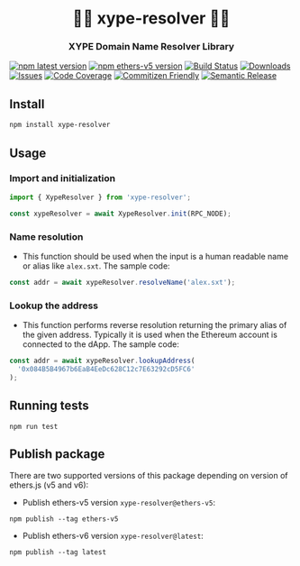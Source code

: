 <h1 align="center" style="border-bottom: none;">🚀🚀 xype-resolver 🚀🚀</h1>
<h3 align="center">XYPE Domain Name Resolver Library</h3>

[![npm latest version][npm-img]][npm-url]
[![npm ethers-v5 version][npm-img-ethersV5]][npm-url]
[![Build Status][build-img]][build-url]
[![Downloads][downloads-img]][downloads-url]
[![Issues][issues-img]][issues-url]
[![Code Coverage][codecov-img]][codecov-url]
[![Commitizen Friendly][commitizen-img]][commitizen-url]
[![Semantic Release][semantic-release-img]][semantic-release-url]

## Install

```bash
npm install xype-resolver
```

## Usage

### Import and initialization

```ts
import { XypeResolver } from 'xype-resolver';

const xypeResolver = await XypeResolver.init(RPC_NODE);
```

### Name resolution

- This function should be used when the input is a human readable name or alias like `alex.sxt`. The sample code:

```ts
const addr = await xypeResolver.resolveName('alex.sxt');
```

### Lookup the address

- This function performs reverse resolution returning the primary alias of the given address. Typically it is used when the Ethereum account is connected to the dApp. The sample code:

```ts
const addr = await xypeResolver.lookupAddress(
  '0x084B5B4967b6EaB4EeDc628C12c7E63292cD5FC6'
);
```

## Running tests

```shell
npm run test
```

## Publish package

There are two supported versions of this package depending on version of ethers.js (v5 and v6):

- Publish ethers-v5 version `xype-resolver@ethers-v5`:
```shell
npm publish --tag ethers-v5
```

- Publish ethers-v6 version `xype-resolver@latest`:
```shell
npm publish --tag latest
```

[build-img]: https://github.com/Syndika-Corp/xype-resolver/actions/workflows/build.yml/badge.svg
[build-url]: https://github.com/Syndika-Corp/xype-resolver/actions/workflows/build.yml
[downloads-img]: https://img.shields.io/npm/dt/xype-resolver
[downloads-url]: https://www.npmtrends.com/xype-resolver
[npm-img]: https://img.shields.io/npm/v/xype-resolver/latest.svg
[npm-img-ethersV5]: https://img.shields.io/npm/v/xype-resolver/ethers-v5.svg
[npm-url]: https://www.npmjs.com/package/xype-resolver
[npm-img-ethersV5]: https://img.shields.io/npm/v/xype-resolver
[npm-url-ethersV5]: https://www.npmjs.com/package/xype-resolver
[issues-img]: https://img.shields.io/github/issues/Syndika-Corp/xype-resolver
[issues-url]: https://github.com/Syndika-Corp/xype-resolver/issues
[codecov-img]: https://codecov.io/gh/Syndika-Corp/xype-resolver/branch/main/graph/badge.svg
[codecov-url]: https://codecov.io/gh/Syndika-Corp/xype-resolver
[semantic-release-img]: https://img.shields.io/badge/%20%20%F0%9F%93%A6%F0%9F%9A%80-semantic--release-e10079.svg
[semantic-release-url]: https://github.com/semantic-release/semantic-release
[commitizen-img]: https://img.shields.io/badge/commitizen-friendly-brightgreen.svg
[commitizen-url]: http://commitizen.github.io/cz-cli/
